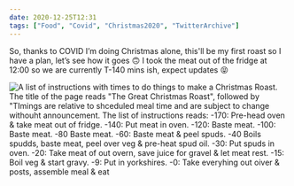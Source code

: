 ```yaml
---
date: 2020-12-25T12:31
tags: ["Food", "Covid", "Christmas2020", "TwitterArchive"]
---
```

So, thanks to COVID I’m doing Christmas alone, this'll be my first roast so I have a plan, let’s see how it goes 🙃 I took the meat out of the fridge at 12:00 so we are currently T-140 mins ish, expect updates 😝

![A list of instructions with times to do things to make a Christmas Roast. The title of the page reads "The Great Christmas Roast", followed by "TImings are relative to shceduled meal time and are subject to change withouht announcement. The list of instructions reads: -170: Pre-head oven & take meat out of fridge. -140: Put meat in oven. -120: Baste meat. -100: Baste meat. -80 Baste meat. -60: Baste meat & peel spuds. -40 Boils spudds, baste meat, peel over veg & pre-heat spud oil. -30: Put spuds in oven. -20: Take meat of out overn, save juice for gravel & let meat rest. -15: Boil veg & start gravy. -9: Put in yorkshires. -0: Take everyhing out oiver & posts, assemble meal & eat](https://cdn.geekyaubergine.com/2020/12/1342447867252912128-EqFVN4MXcAAWmme.jpg)